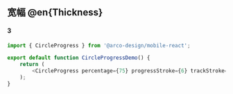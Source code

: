 ## 宽幅 @en{Thickness}

#### 3

```js
import { CircleProgress } from '@arco-design/mobile-react';

export default function CircleProgressDemo() {
    return (
        <CircleProgress percentage={75} progressStroke={6} trackStroke={4} />
    );
}
```
